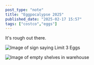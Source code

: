 ```yaml
---
post_type: "note" 
title: "Eggpocalypse 2025"
published_date: "2025-02-17 15:57"
tags: ["costco","eggs"]
---
```


It's rough out there. 

![Image of sign saying Limit 3 Eggs](/images/feed/eggs-limit.jpg)

![Image of empty shelves in warehouse](/images/feed/empty-eggs.jpg)
